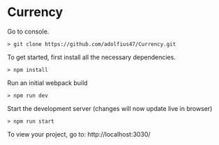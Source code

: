 # Currency
Go to console.
```
> git clone https://github.com/adolfius47/Currency.git

```
To get started, first install all the necessary dependencies.
```
> npm install
```

Run an initial webpack build
```
> npm run dev
```

Start the development server (changes will now update live in browser)
```
> npm run start
```

To view your project, go to: http://localhost:3030/